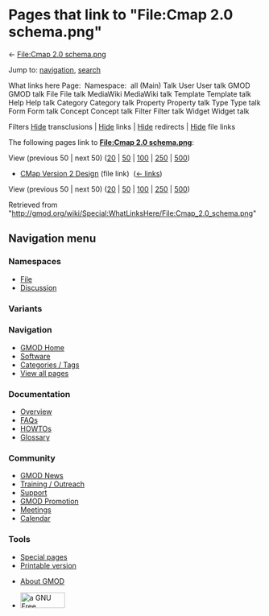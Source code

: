 <div id="mw-page-base" class="noprint">

</div>

<div id="mw-head-base" class="noprint">

</div>

<div id="content" class="mw-body" role="main">

<span id="top"></span>

<div id="mw-js-message" style="display:none;">

</div>



# <span dir="auto">Pages that link to "File:Cmap 2.0 schema.png"</span>

<div id="bodyContent">

<div id="contentSub">

← [File:Cmap 2.0
schema.png](/wiki/File:Cmap_2.0_schema.png "File:Cmap 2.0 schema.png")

</div>

<div id="jump-to-nav" class="mw-jump">

Jump to: [navigation](#mw-navigation), [search](#p-search)

</div>

<div id="mw-content-text">

What links here Page:  Namespace:  all (Main) Talk User User talk GMOD
GMOD talk File File talk MediaWiki MediaWiki talk Template Template talk
Help Help talk Category Category talk Property Property talk Type Type
talk Form Form talk Concept Concept talk Filter Filter talk Widget
Widget talk

Filters
[Hide](/mediawiki/index.php?title=Special:WhatLinksHere/File:Cmap_2.0_schema.png&hidetrans=1 "Special:WhatLinksHere/File:Cmap 2.0 schema.png")
transclusions \|
[Hide](/mediawiki/index.php?title=Special:WhatLinksHere/File:Cmap_2.0_schema.png&hidelinks=1 "Special:WhatLinksHere/File:Cmap 2.0 schema.png")
links \|
[Hide](/mediawiki/index.php?title=Special:WhatLinksHere/File:Cmap_2.0_schema.png&hideredirs=1 "Special:WhatLinksHere/File:Cmap 2.0 schema.png")
redirects \|
[Hide](/mediawiki/index.php?title=Special:WhatLinksHere/File:Cmap_2.0_schema.png&hideimages=1 "Special:WhatLinksHere/File:Cmap 2.0 schema.png")
file links

The following pages link to **[File:Cmap 2.0
schema.png](/wiki/File:Cmap_2.0_schema.png "File:Cmap 2.0 schema.png")**:

View (previous 50 \| next 50)
([20](/mediawiki/index.php?title=Special:WhatLinksHere/File:Cmap_2.0_schema.png&limit=20 "Special:WhatLinksHere/File:Cmap 2.0 schema.png")
\|
[50](/mediawiki/index.php?title=Special:WhatLinksHere/File:Cmap_2.0_schema.png&limit=50 "Special:WhatLinksHere/File:Cmap 2.0 schema.png")
\|
[100](/mediawiki/index.php?title=Special:WhatLinksHere/File:Cmap_2.0_schema.png&limit=100 "Special:WhatLinksHere/File:Cmap 2.0 schema.png")
\|
[250](/mediawiki/index.php?title=Special:WhatLinksHere/File:Cmap_2.0_schema.png&limit=250 "Special:WhatLinksHere/File:Cmap 2.0 schema.png")
\|
[500](/mediawiki/index.php?title=Special:WhatLinksHere/File:Cmap_2.0_schema.png&limit=500 "Special:WhatLinksHere/File:Cmap 2.0 schema.png"))

- [CMap Version 2
  Design](/wiki/CMap_Version_2_Design "CMap Version 2 Design") (file
  link) ‎ <span class="mw-whatlinkshere-tools">([←
  links](/mediawiki/index.php?title=Special:WhatLinksHere&target=CMap+Version+2+Design "Special:WhatLinksHere"))</span>

View (previous 50 \| next 50)
([20](/mediawiki/index.php?title=Special:WhatLinksHere/File:Cmap_2.0_schema.png&limit=20 "Special:WhatLinksHere/File:Cmap 2.0 schema.png")
\|
[50](/mediawiki/index.php?title=Special:WhatLinksHere/File:Cmap_2.0_schema.png&limit=50 "Special:WhatLinksHere/File:Cmap 2.0 schema.png")
\|
[100](/mediawiki/index.php?title=Special:WhatLinksHere/File:Cmap_2.0_schema.png&limit=100 "Special:WhatLinksHere/File:Cmap 2.0 schema.png")
\|
[250](/mediawiki/index.php?title=Special:WhatLinksHere/File:Cmap_2.0_schema.png&limit=250 "Special:WhatLinksHere/File:Cmap 2.0 schema.png")
\|
[500](/mediawiki/index.php?title=Special:WhatLinksHere/File:Cmap_2.0_schema.png&limit=500 "Special:WhatLinksHere/File:Cmap 2.0 schema.png"))

</div>

<div class="printfooter">

Retrieved from
"<http://gmod.org/wiki/Special:WhatLinksHere/File:Cmap_2.0_schema.png>"

</div>

<div id="catlinks" class="catlinks catlinks-allhidden">

</div>

<div class="visualClear">

</div>

</div>

</div>

<div id="mw-navigation">

## Navigation menu

<div id="mw-head">



<div id="left-navigation">

<div id="p-namespaces" class="vectorTabs" role="navigation"
aria-labelledby="p-namespaces-label">

### Namespaces

- <span id="ca-nstab-image"><a href="/wiki/File:Cmap_2.0_schema.png" accesskey="c"
  title="View the file page [c]">File</a></span>
- <span id="ca-talk"><a
  href="/mediawiki/index.php?title=File_talk:Cmap_2.0_schema.png&amp;action=edit&amp;redlink=1"
  accesskey="t"
  title="Discussion about the content page [t]">Discussion</a></span>

</div>

<div id="p-variants" class="vectorMenu emptyPortlet" role="navigation"
aria-labelledby="p-variants-label">

### 

### Variants[](#)

<div class="menu">

</div>

</div>

</div>

<div id="right-navigation">





</div>



</div>

</div>

</div>

<div id="mw-panel">

<div id="p-logo" role="banner">

<a href="/wiki/Main_Page"
style="background-image: url(http://gmod.org/images/GMOD-cogs.png);"
title="Visit the main page"></a>

</div>

<div id="p-Navigation" class="portal" role="navigation"
aria-labelledby="p-Navigation-label">

### Navigation

<div class="body">

- <span id="n-GMOD-Home">[GMOD Home](/wiki/Main_Page)</span>
- <span id="n-Software">[Software](/wiki/GMOD_Components)</span>
- <span id="n-Categories-.2F-Tags">[Categories /
  Tags](/wiki/Categories)</span>
- <span id="n-View-all-pages">[View all
  pages](/wiki/Special:AllPages)</span>

</div>

</div>

<div id="p-Documentation" class="portal" role="navigation"
aria-labelledby="p-Documentation-label">

### Documentation

<div class="body">

- <span id="n-Overview">[Overview](/wiki/Overview)</span>
- <span id="n-FAQs">[FAQs](/wiki/Category:FAQ)</span>
- <span id="n-HOWTOs">[HOWTOs](/wiki/Category:HOWTO)</span>
- <span id="n-Glossary">[Glossary](/wiki/Glossary)</span>

</div>

</div>

<div id="p-Community" class="portal" role="navigation"
aria-labelledby="p-Community-label">

### Community

<div class="body">

- <span id="n-GMOD-News">[GMOD News](/wiki/GMOD_News)</span>
- <span id="n-Training-.2F-Outreach">[Training /
  Outreach](/wiki/Training_and_Outreach)</span>
- <span id="n-Support">[Support](/wiki/Support)</span>
- <span id="n-GMOD-Promotion">[GMOD
  Promotion](/wiki/GMOD_Promotion)</span>
- <span id="n-Meetings">[Meetings](/wiki/Meetings)</span>
- <span id="n-Calendar">[Calendar](/wiki/Calendar)</span>

</div>

</div>

<div id="p-tb" class="portal" role="navigation"
aria-labelledby="p-tb-label">

### Tools

<div class="body">

- <span id="t-specialpages"><a href="/wiki/Special:SpecialPages" accesskey="q"
  title="A list of all special pages [q]">Special pages</a></span>
- <span id="t-print"><a
  href="/mediawiki/index.php?title=Special:WhatLinksHere/File:Cmap_2.0_schema.png&amp;printable=yes"
  rel="alternate" accesskey="p"
  title="Printable version of this page [p]">Printable version</a></span>

</div>

</div>

</div>

</div>

<div id="footer" role="contentinfo">

- <span id="footer-places-about">[About
  GMOD](/wiki/GMOD:About "GMOD:About")</span>

<!-- -->

- <span id="footer-copyrightico">[<img src="http://www.gnu.org/graphics/gfdl-logo-small.png" width="88"
  height="31" alt="a GNU Free Documentation License" />](http://www.gnu.org/licenses/fdl-1.3.html)</span>




</div>

